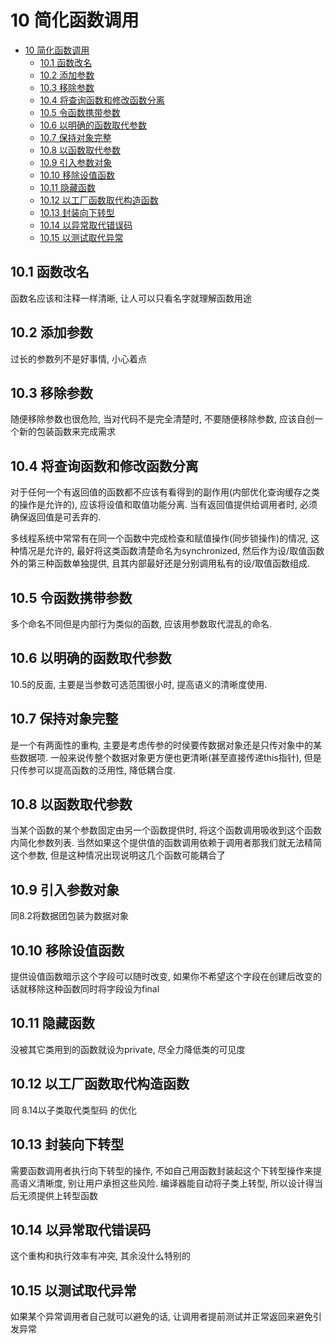 # 10 简化函数调用

- [10 简化函数调用](#10-简化函数调用)
  - [10.1 函数改名](#101-函数改名)
  - [10.2 添加参数](#102-添加参数)
  - [10.3 移除参数](#103-移除参数)
  - [10.4 将查询函数和修改函数分离](#104-将查询函数和修改函数分离)
  - [10.5 令函数携带参数](#105-令函数携带参数)
  - [10.6 以明确的函数取代参数](#106-以明确的函数取代参数)
  - [10.7 保持对象完整](#107-保持对象完整)
  - [10.8 以函数取代参数](#108-以函数取代参数)
  - [10.9 引入参数对象](#109-引入参数对象)
  - [10.10 移除设值函数](#1010-移除设值函数)
  - [10.11 隐藏函数](#1011-隐藏函数)
  - [10.12 以工厂函数取代构造函数](#1012-以工厂函数取代构造函数)
  - [10.13 封装向下转型](#1013-封装向下转型)
  - [10.14 以异常取代错误码](#1014-以异常取代错误码)
  - [10.15 以测试取代异常](#1015-以测试取代异常)

## 10.1 函数改名

函数名应该和注释一样清晰, 让人可以只看名字就理解函数用途

## 10.2 添加参数

过长的参数列不是好事情, 小心着点

## 10.3 移除参数

随便移除参数也很危险, 当对代码不是完全清楚时, 不要随便移除参数, 应该自创一个新的包装函数来完成需求

## 10.4 将查询函数和修改函数分离

对于任何一个有返回值的函数都不应该有看得到的副作用(内部优化查询缓存之类的操作是允许的), 应该将设值和取值功能分离. 当有返回值提供给调用者时, 必须确保返回值是可丢弃的.

多线程系统中常常有在同一个函数中完成检查和赋值操作(同步锁操作)的情况, 这种情况是允许的, 最好将这类函数清楚命名为synchronized, 然后作为设/取值函数外的第三种函数单独提供, 且其内部最好还是分别调用私有的设/取值函数组成.

## 10.5 令函数携带参数

多个命名不同但是内部行为类似的函数, 应该用参数取代混乱的命名.

## 10.6 以明确的函数取代参数

10.5的反面, 主要是当参数可选范围很小时, 提高语义的清晰度使用.

## 10.7 保持对象完整

是一个有两面性的重构, 主要是考虑传参的时侯要传数据对象还是只传对象中的某些数据项. 一般来说传整个数据对象更方便也更清晰(甚至直接传递this指针), 但是只传参可以提高函数的泛用性, 降低耦合度.

## 10.8 以函数取代参数

当某个函数的某个参数固定由另一个函数提供时, 将这个函数调用吸收到这个函数内简化参数列表. 当然如果这个提供值的函数调用依赖于调用者那我们就无法精简这个参数, 但是这种情况出现说明这几个函数可能耦合了

## 10.9 引入参数对象

同8.2将数据团包装为数据对象

## 10.10 移除设值函数

提供设值函数暗示这个字段可以随时改变, 如果你不希望这个字段在创建后改变的话就移除这种函数同时将字段设为final

## 10.11 隐藏函数

没被其它类用到的函数就设为private, 尽全力降低类的可见度

## 10.12 以工厂函数取代构造函数

同 8.14以子类取代类型码 的优化

## 10.13 封装向下转型

需要函数调用者执行向下转型的操作, 不如自己用函数封装起这个下转型操作来提高语义清晰度, 别让用户承担这些风险. 编译器能自动将子类上转型, 所以设计得当后无须提供上转型函数

## 10.14 以异常取代错误码

这个重构和执行效率有冲突, 其余没什么特别的

## 10.15 以测试取代异常

如果某个异常调用者自己就可以避免的话, 让调用者提前测试并正常返回来避免引发异常